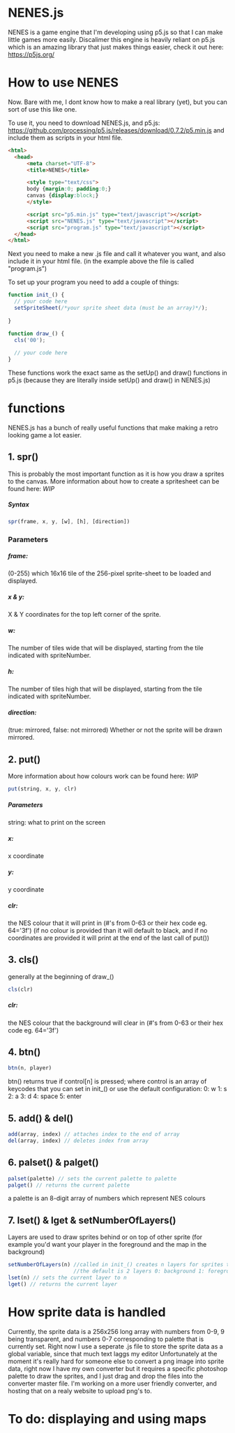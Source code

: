 # NENES.js

NENES is a game engine that I'm developing using p5.js so that I can make little games more easily.
Discalimer this engine is heavily reliant on p5.js which is an amazing library that just makes things easier, check it out here: https://p5js.org/

# How to use NENES

Now. Bare with me, I dont know how to make a real library (yet), but you can sort of use this like one.

To use it, you need to download NENES.js, and p5.js: https://github.com/processing/p5.js/releases/download/0.7.2/p5.min.js
and include them as scripts in your html file.
```html
<html>
  <head>
      <meta charset="UTF-8">
      <title>NENES</title>

      <style type="text/css">
      body {margin:0; padding:0;}
      canvas {display:block;}
      </style>

      <script src="p5.min.js" type="text/javascript"></script>
      <script src="NENES.js" type="text/javascript"></script>
      <script src="program.js" type="text/javascript"></script>
  </head>
</html>
```

Next you need to make a new .js file and call it whatever you want, and also include it in your html file.
(in the example above the file is called "program.js")

To set up your program you need to add a couple of things:
```javascript
function init_() {
  // your code here
  setSpriteSheet(/*your sprite sheet data (must be an array)*/);
  
}

function draw_() {
  cls('00');
  
  // your code here
}
```
These functions work the exact same as the setUp() and draw() functions in p5.js
(because they are literally inside setUp() and draw() in NENES.js)

# functions

NENES.js has a bunch of really useful functions that make making a retro looking game a lot easier.

## 1. spr()

This is probably the most important function as it is how you draw a sprites to the canvas.
More information about how to create a spritesheet can be found here: *WIP*

##### Syntax
```javascript
spr(frame, x, y, [w], [h], [direction])
```
### Parameters
##### frame: 
  (0-255) which 16x16 tile of the 256-pixel sprite-sheet to be loaded and displayed.
##### x & y: 
  X & Y coordinates for the top left corner of the sprite.
##### w:
  The number of tiles wide that will be displayed, starting from the tile indicated with spriteNumber.
##### h:
  The number of tiles high that will be displayed, starting from the tile indicated with spriteNumber.
##### direction:
  (true: mirrored, false: not mirrored) Whether or not the sprite will be drawn mirrored.

## 2. put()

More information about how colours work can be found here: *WIP*

```javascript
put(string, x, y, clr)
```
##### Parameters
  string: what to print on the screen
##### x:
  x coordinate
##### y:
  y coordinate
##### clr: 
  the NES colour that it will print in (#'s from 0-63 or their hex code eg. 64='3f')
(if no colour is provided than it will default to black, and if no coordinates are provided it will print at the end of the last call of put())

## 3. cls()

generally at the beginning of draw_()

```javascript
cls(clr)
```
##### clr:
  the NES colour that the background will clear in (#'s from 0-63 or their hex code eg. 64='3f')

## 4. btn()

```javascript
btn(n, player)
```

btn() returns true if control[n] is pressed; where control is an array of keycodes that you can set in init_()
or use the default configuration:
  0: w 1: s 2: a 3: d 4: space 5: enter

## 5. add() & del()
```javascript
add(array, index) // attaches index to the end of array
del(array, index) // deletes index from array
```

## 6. palset() & palget()
```javascript
palset(palette) // sets the current palette to palette
palget() // returns the current palette
```

a palette is an 8-digit array of numbers which represent NES colours

## 7. lset() & lget & setNumberOfLayers()
Layers are used to draw sprites behind or on top of other sprite 
(for example you'd want your player in the foreground and the map in the background)

```javascript
setNumberOfLayers(n) //called in init_() creates n layers for sprites to be drawn on
                     //the default is 2 layers 0: background 1: foreground
lset(n) // sets the current layer to n
lget() // returns the current layer
```

# How sprite data is handled

Currently, the sprite data is a 256x256 long array with numbers from 0-9, 9 being transparent, and numbers 0-7 corresponding to palette that is currently set.
Right now I use a seperate .js file to store the sprite data as a global variable, since that much text laggs my editor
Unfortunately at the moment it's really hard for someone else to convert a png image into sprite data, right now I have my own converter but it requires a specific photoshop palette to draw the sprites, and I just drag and drop the files into the converter master file.
I'm working on a more user friendly converter, and hosting that on a realy website to upload png's to.

# To do: displaying and using maps
